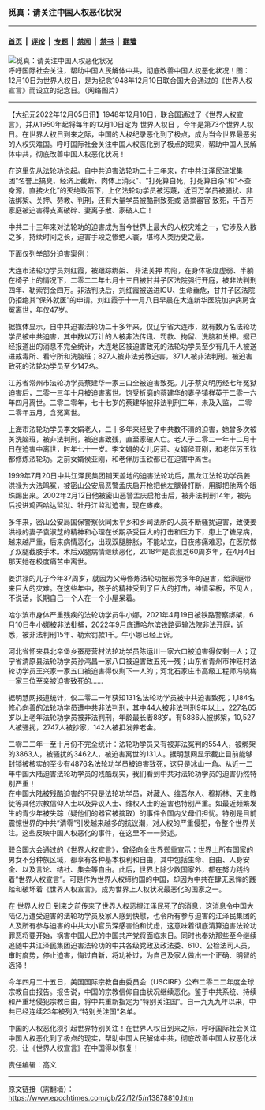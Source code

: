 ### 觅真：请关注中国人权恶化状况

---

#### [首页](../../../..?n13878810) &nbsp;|&nbsp; [评论](../../../../../epoch-comment?n13878810) &nbsp;|&nbsp; [专题](../../../../../epoch-special?n13878810) &nbsp;|&nbsp; [禁闻](../../../../../epoch-news?n13878810) &nbsp;|&nbsp; [禁书](../../../../../books?n13878810) &nbsp;|&nbsp; [翻墙](https://github.com/gfw-breaker/nogfw/blob/master/README.md?n13878810)


<div><img alt="觅真：请关注中国人权恶化状况" class="attachment-djy_600_400 size-djy_600_400 wp-post-image" src="https://i.epochtimes.com/assets/uploads/2020/12/S__2957341-600x400.jpg"/>
<div class="caption">
 呼吁国际社会关注，帮助中国人民解体中共，彻底改善中国人权恶化状况！图：12月10日为世界人权日，是为纪念1948年12月10日联合国大会通过的《世界人权宣言》而设立的纪念日。（网络图片）
</div></div><hr/><div class="post_content" id="artbody" itemprop="articleBody">
 <!-- article content begin -->
 <p>
  【大纪元2022年12月05日讯】1948年12月10日，联合国通过了《世界人权宣言》，并从1950年起将每年的12月10日定为
  <ok href="https://www.epochtimes.com/gb/tag/%E4%B8%96%E7%95%8C%E4%BA%BA%E6%9D%83%E6%97%A5.html">
   世界人权日
  </ok>
  ，今年是第73个世界人权日。在世界人权日到来之际，中国的人权纪录恶化到了极点，成为当今世界最恶劣的人权灾难国。呼吁国际社会关注中国人权恶化到了极点的现实，帮助中国人民解体中共，彻底改善中国人权恶化状况！
 </p>
 <p>
  在这里先从法轮功说起。自中共迫害法轮功二十三年来，在中共江泽民流氓集团“名誉上搞臭、经济上截断、肉体上消灭”、“打死算白死，打死算自杀”和“不查身源，直接火化”的灭绝政策下，上亿法轮功学员被污蔑，近百万学员被骚扰、非法绑架、关押、劳教、判刑，还有大量学员被酷刑致死或
  <ok href="https://www.epochtimes.com/gb/tag/%E6%B4%BB%E6%91%98%E5%99%A8%E5%AE%98.html">
   活摘器官
  </ok>
  致死，千百万家庭被迫害得支离破碎、妻离子散、家破人亡！
 </p>
 <p>
  中共二十三年来对法轮功的迫害成为当今世界上最大的人权灾难之一，它涉及人数之多，持续时间之长，迫害手段之惨绝人寰，堪称人类历史之最。
 </p>
 <p>
  下面仅列举部分迫害案例：
 </p>
 <p>
  大连市法轮功学员刘红霞，被跟踪绑架、
  <ok href="https://www.epochtimes.com/gb/tag/%E9%9D%9E%E6%B3%95%E5%85%B3%E6%8A%BC.html">
   非法关押
  </ok>
  构陷，在身体极度虚弱、半躺在椅子上的情况下，二零二二年七月十三日被甘井子区法院强行开庭，被非法判刑四年、勒索罚金四万。非法判决后，刘红霞被送进ICU、生命垂危，甘井子区法院仍拒绝其“保外就医”的申请。刘红霞于十一月八日早晨在大连新华医院加护病房含冤离世，年仅47岁。
 </p>
 <p>
  据媒体显示，自中共迫害法轮功二十多年来，仅辽宁省大连市，就有数万名法轮功学员被中共迫害，其中数以万计的人被非法传讯、罚款、拘留、洗脑和关押。据已经报道出的消息不完全统计，大连地区被迫害致死的法轮功学员至少有几千人被送进戒毒所、看守所和洗脑班；827人被非法劳教迫害，371人被非法判刑。被迫害致死的法轮功学员至少147名。
 </p>
 <p>
  江苏省常州市法轮功学员蔡建华一家三口全被迫害致死。儿子蔡文明历经七年冤狱迫害后，二零一三年十月被迫害离世。饱受折磨的蔡建华的妻子镇祥英于二零一六年四月离世。二零二零年，七十七岁的蔡建华被非法判刑三年，未及入监， 二零二零年五月，含冤离世。
 </p>
 <p>
  上海市法轮功学员李文娟老人，二十多年来经受了中共数不清的迫害，她曾多次被关洗脑班，被非法判刑，被迫害致残，直至家破人亡。老人于二零二一年十二月十日在迫害中离世，时年七十一岁。李文娟的女儿厉莉、女婿侯亚刚，和老伴厉玉钦都修炼法轮功。之前女婿侯亚刚，和老伴厉玉钦都已在迫害中离世。
 </p>
 <p>
  1999年7月20日中共江泽民集团铺天盖地的迫害法轮功后，黑龙江法轮功学员姜洪禄为大法鸣冤，被密山公安局恶警孟庆启开枪把他左腿骨打断，用脚把他两个眼珠踢出来。2002年2月12日他被密山恶警孟庆启枪击后，被非法判刑14年，被先后投进鸡西哈达监狱、牡丹江监狱迫害，现在瘫痪。
 </p>
 <p>
  多年来，密山公安局国保警察伙同太平乡和乡司法所的人员不断骚扰迫害，致使姜洪禄的妻子袁淑芝的精神和心理在长期承受巨大的打击和压力下，患上了糖尿病，越来越严重，后来病情恶化，出现双腿肿胀，不能站立，日夜疼痛难忍，在医院做了双腿截肢手术。术后双腿病情继续恶化，2018年是袁淑芝60周岁年，在4月4日那天她在极度痛苦中离世。
 </p>
 <p>
  姜洪禄的儿子今年37周岁，就因为父母修炼法轮功被邪党多年的迫害，给家庭带来巨大的灾难。在这些年中，孩子的精神受到了巨大的打击，神情呆板，不见人，不说话，长期自己一个人在一个小屋呆着。
 </p>
 <p>
  哈尔滨市身体严重残疾的法轮功学员牛小娜，2021年4月19日被铁路警察绑架，6月10日牛小娜被非法批捕，2022年9月底遭哈尔滨铁路运输法院非法开庭，近悉，被非法判刑15年、勒索罚款1千。牛小娜已经上诉。
 </p>
 <p>
  河北省怀来县北辛堡乡蚕房营村法轮功学员陈运川一家六口被迫害得仅剩一人；辽宁省清原县法轮功学员孙鸿昌一家八口被迫害致五死一残；山东省青州市神旺村法轮功学员王兴家一家五口被迫害得仅剩下一人的；河北石家庄市高级工程师冯晓梅一家三位至亲被迫害致死的……
 </p>
 <p>
  据明慧网报道统计，仅二零二一年获知131名法轮功学员被中共迫害致死；1,184名修心向善的法轮功学员遭中共非法判刑，其中44人被非法判刑9年以上，227名65岁以上老年法轮功学员被非法判刑，年龄最长者88岁。有5886人被绑架，10,527人被骚扰，2747人被抄家，142人被扣发养老金。
 </p>
 <p>
  二零二二年一至十月份不完全统计：法轮功学员又有被非法冤判的554人，被绑架的3863人，被骚扰的3462人，被迫害离世的131人。据明慧网显示截止目前能够封锁被核实的至少有4876名法轮功学员被迫害致死，这只是冰山一角。从近一二年中国大陆迫害法轮功学员的残酷现实，我们看到中共对法轮功学员的迫害仍然特别严重！
  <br/>
  在中国大陆被残酷迫害的不只是法轮功学员，对藏人、维吾尔人、穆斯林、天主教徒等其他宗教信仰人士以及异议人士、维权人士的迫害也特别严重。如最近频繁发生的青少年被失踪（疑他们的器官被摘取）的事件令国内父母们担忧。特别是目前震惊世界的中共“清零”引发越来越多的抗议潮，对人权的严重侵犯，令整个世界关注。这些反映中国人权恶化的事件，在这里不一一赘述。
 </p>
 <p>
  联合国大会通过的《世界人权宣言》，曾经向全世界郑重宣示：世界上所有国家的男女不分种族区域，都享有各种基本权利和自由，其中包括生命、自由、人身安全、以及言论、结社、集会等自由。此后，世界上除少数国家外，都在努力践约着“世界人权宣言”。可是作为世界人权缔约国的中国，却因为中共在肆无忌惮的践踏和破坏着《世界人权宣言》，成为世界上人权状况最恶化的国家之一。
 </p>
 <p>
  在
  <ok href="https://www.epochtimes.com/gb/tag/%E4%B8%96%E7%95%8C%E4%BA%BA%E6%9D%83%E6%97%A5.html">
   世界人权日
  </ok>
  到来之前传来了世界人权恶棍江泽民死了的消息，这消息令中国大陆亿万遭受迫害的法轮功学员及家人感到快慰，也令所有参与迫害的江泽民集团的人及所有参与迫害的中共大小官员深感害怕和忧虑，这意味着彻底清算迫害法轮功罪恶将要开始，祸害中国人民的中国共产党将面临末日。同时也奉劝那些至今继续追随中共江泽民集团迫害法轮功的中共各级党政及政法委、610、公检法司人员，审时度势，停止迫害，悔过自新，将功补过，为自己及家人做出一个正确、明智的选择！
 </p>
 <p>
  今年四月二十五日，美国国际宗教自由委员会（USCIRF）公布二零二二年度全球宗教自由报告。报告说，中国的宗教信仰自由状况继续恶化。鉴于中共系统、持续和严重地侵犯宗教自由，将中共重新指定为“特别关注国”。自一九九九年以来，中共已经连续23年被列入“特别关注国”名单。
 </p>
 <p>
  中国的人权恶化须引起世界特别关注！在世界人权日到来之际，呼吁国际社会关注中国人权恶化到了极点的现实，帮助中国人民解体中共，彻底改善中国人权恶化状况，让《世界人权宣言》在中国得以恢复！
 </p>
 <p>
  责任编辑：高义
 </p>
 <!-- article content end -->
 <div id="below_article_ad">
 </div>
</div>


---

原文链接（需翻墙）：https://www.epochtimes.com/gb/22/12/5/n13878810.htm